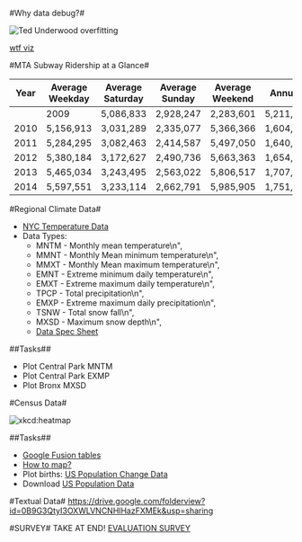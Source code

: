 #Why data debug?#

![Ted Underwood overfitting](https://pbs.twimg.com/media/BuIq4vXIAAA04oM.jpg:large)

[wtf viz](http://viz.wtf/)

#MTA Subway Ridership at a Glance#

| Year  |  Average Weekday  |  Average Saturday  |  Average Sunday  |  Average Weekend  |  Annual Total |     
|-------|-------------|------------|--------------|-------------|---------------| 
||2009  |  5,086,833  |  2,928,247  |  2,283,601  |  5,211,848  |  1,579,866,600 |
| 2010  |  5,156,913  |  3,031,289  |  2,335,077  |  5,366,366  |  1,604,198,017 |
| 2011   |  5,284,295  |  3,082,463  |  2,414,587  |  5,497,050  |  1,640,434,672 |
| 2012   |  5,380,184  |  3,172,627  |  2,490,736  |  5,663,363  |  1,654,582,265 |
| 2013   |  5,465,034  |  3,243,495  |  2,563,022  |  5,806,517  |  1,707,555,714 |
| 2014   |  5,597,551  |  3,233,114  |  2,662,791  |  5,985,905  |  1,751,287,621 |

#Regional Climate Data#
* [NYC Temperature Data](https://github.com/GCDigitalFellows/Workshop-Outlines/blob/master/data_debug/GHCN_2005_2015.xls)
* Data Types: 
  + MNTM - Monthly mean temperature\n",
  + MMNT - Monthly Mean minimum temperature\n",
  + MMXT - Monthly Mean maximum temperature\n",
  + EMNT - Extreme minimum daily temperature\n",
  + EMXT - Extreme maximum daily temperature\n",
  + TPCP - Total precipitation\n",
  + EMXP - Extreme maximum daily precipitation\n",
  + TSNW - Total snow fall\n",
  + MXSD - Maximum snow depth\n",
  + [Data Spec Sheet](https://github.com/GCDigitalFellows/Workshop-Outlines/blob/master/data_debug/GHCNDMS_documentation.pdf)

##Tasks##
* Plot Central Park MNTM
* Plot Central Park EXMP
* Plot Bronx MXSD

#Census Data#

![xkcd:heatmap](http://imgs.xkcd.com/comics/heatmap.png)

##Tasks##
* [Google Fusion tables](https://support.google.com/fusiontables/answer/2527132)
* [How to map?](http://digitalsplashmedia.com/2014/07/creating-choropleth-maps-with-google-fusion-tables/)
* Plot births: [US Population Change  Data](http://factfinder.census.gov/faces/tableservices/jsf/pages/productview.xhtml?src=bkmk)
* Download [US Population Data](http://www.census.gov/popest/data/state/totals/2013/tables/NST-EST2013-01.csv)

#Textual Data#
https://drive.google.com/folderview?id=0B9G3QtyI3OXWLVNCNHlHazFXMEk&usp=sharing

#SURVEY#
TAKE AT END! [EVALUATION SURVEY](https://docs.google.com/forms/d/1Q6dYD6emcNlOTA6oeJmVc3Z-qKvWGGhE_SjVnVRWHbI/viewform)

